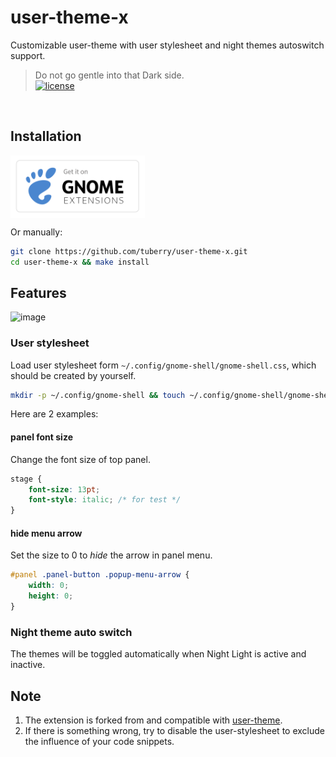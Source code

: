# user-theme-x
Customizable user-theme with user stylesheet and night themes autoswitch support.
> Do not go gentle into that Dark side. <br>
[![license]](/LICENSE)

</br>

## Installation
[<img src="https://raw.githubusercontent.com/andyholmes/gnome-shell-extensions-badge/master/get-it-on-ego.svg?sanitize=true" alt="Get it on GNOME Extensions" height="100" align="middle">][EGO]

Or manually:

```bash
git clone https://github.com/tuberry/user-theme-x.git
cd user-theme-x && make install
```

## Features
![image](https://user-images.githubusercontent.com/17917040/99734013-10177f80-2afd-11eb-9d63-2a1ba8831793.png)
### User stylesheet
Load user stylesheet form `~/.config/gnome-shell/gnome-shell.css`, which should be created by yourself.
```bash
mkdir -p ~/.config/gnome-shell && touch ~/.config/gnome-shell/gnome-shell.css
```
Here are 2 examples:
#### panel font size
Change the font size of top panel.
```css
stage {
    font-size: 13pt;
    font-style: italic; /* for test */
}
```
#### hide menu arrow
Set the size to 0 to *hide* the arrow in panel menu.
```css
#panel .panel-button .popup-menu-arrow {
    width: 0;
    height: 0;
}
```

### Night theme auto switch
The themes will be toggled automatically when Night Light is active and inactive.

## Note
1. The extension is forked from and compatible with [user-theme].
2. If there is something wrong, try to disable the user-stylesheet to exclude the influence of your code snippets.

[EGO]:https://extensions.gnome.org/extension/3019/user-themes-x/
[user-theme]:https://extensions.gnome.org/extension/19/user-themes/
[uuid]:https://gitlab.gnome.org/GNOME/gnome-shell-extensions/-/merge_requests/110
[license]:https://img.shields.io/badge/license-LGPLv3-lightgreen.svg
